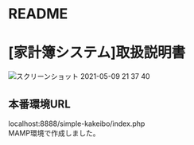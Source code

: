 # README
# [家計簿システム]取扱説明書
![スクリーンショット 2021-05-09 21 37 40](https://user-images.githubusercontent.com/63807830/117572666-d4a25900-b10e-11eb-9319-11fc1dcdd62b.png)
## 本番環境URL
localhost:8888/simple-kakeibo/index.php  
MAMP環境で作成しました。
